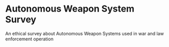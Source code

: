 # Autonomous Weapon System Survey
An ethical survey about Autonomous Weapon Systems used in war and law enforcement operation
